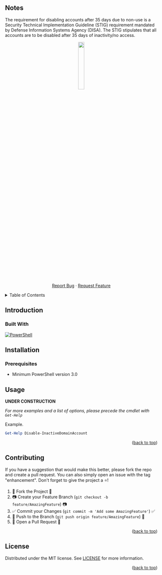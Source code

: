 ## Notes

The requirement for disabling accounts after 35 days due to non-use is a Security Technical Implementation Guideline (STIG) requirement mandated by Defense Information Systems Agency (DISA). The STIG stipulates that all accounts are to be disabled after 35 days of inactivity/no access.

<!-- PROJECT LOGO -->
<p align="center" style="text-align: center">
	<a href="https://github.com/Smooti-PowerShell/Disable-InactiveDomainAccount">
		<img src="https://avatars.githubusercontent.com/u/66232763?v=4" width="20%">
	</a><br />
</p>

<p align="center">
	<a href="https://github.com/Smooti-PowerShell/Disable-InactiveDomainAccount/issues">Report Bug</a>
	·
	<a href="https://github.com/Smooti-PowerShell/Disable-InactiveDomainAccount/issues">Request Feature</a>
</p>

<!-- TABLE OF CONTENTS -->
<details>
	<summary>Table of Contents</summary>
	<ol>
		<li>
			<a href="#introduction">Introduction</a>
			<ul>
				<li><a href="#built-with">Built With</a></li>
			</ul>
		</li>
			<li><a href="#installation">Installation</a></li>
			<ul>
				<li><a href="#prerequisites">Prerequisites</a></li>
			</ul>
		</li>
		<li><a href="#contributing">Contributing</a></li>
		<li><a href="#license">License</a></li>
	</ol>
</details>

<!-- ABOUT THE PROJECT -->

## Introduction

### Built With

[![PowerShell][powershell.com]][powershell-url]

<!-- Installation -->

## Installation

### Prerequisites

-   Minimum PowerShell version 3.0

<!-- USAGE EXAMPLES -->

## Usage

**UNDER CONSTRUCTION**

_For more examples and a list of options, please precede the cmdlet with `Get-Help`_

Example.

```powershell
Get-Help Disable-InactiveDomainAccount
```

<p align="right">(<a href="#top">back to top</a>)</p>

<!-- CONTRIBUTING -->

## Contributing

If you have a suggestion that would make this better, please fork the repo and create a pull request. You can also simply open an issue with the tag "enhancement".
Don't forget to give the project a :star:!

1. :fork_and_knife: Fork the Project :fork_and_knife:
2. :camera: Create your Feature Branch (`git checkout -b feature/AmazingFeature`) :camera:
3. :white_check_mark: Commit your Changes (`git commit -m 'Add some AmazingFeature'`) :white_check_mark:
4. :ribbon: Push to the Branch (`git push origin feature/AmazingFeature`) :ribbon:
5. :confetti_ball: Open a Pull Request :confetti_ball:

<p align="right">(<a href="#top">back to top</a>)</p>

<!-- LICENSE -->

## License

Distributed under the MIT license. See [LICENSE](https://github.com/Smooti-PowerShell/Disable-InactiveDomainAccount/blob/main/LICENSE) for more information.

<p align="right">(<a href="#top">back to top</a>)</p>

<!-- MARKDOWN LINKS & IMAGES -->
<!-- https://www.markdownguide.org/basic-syntax/#reference-style-links -->

[powershell.com]: https://img.shields.io/badge/PowerShell-0769AD?style=badge&logo=powershell&logoColor=blue&color=black
[powershell-url]: https://docs.microsoft.com/en-us/powershell/
